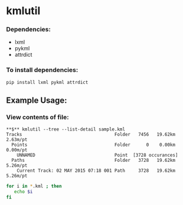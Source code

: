 # kmlutil

### Dependencies:

* lxml
* pykml
* attrdict

### To install dependencies:

    pip install lxml pykml attrdict

## Example Usage:

### View contents of file:

    **$** kmlutil --tree --list-detail sample.kml
    Tracks                                   Folder   7456   19.62km    2.63m/pt
      Points                                 Folder      0    0.00km    0.00m/pt
        UNNAMED                              Point  [3728 occurances]
      Paths                                  Folder   3728   19.62km    5.26m/pt
        Current Track: 02 MAY 2015 07:18 001 Path     3728   19.62km    5.26m/pt

```bash
for i in *.kml ; then
   echo $i
fi
```
